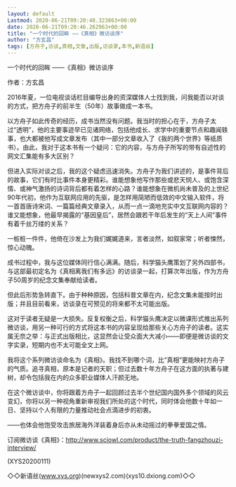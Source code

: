 ```yaml
---
layout: default
Lastmod: 2020-06-21T09:20:48.323863+00:00
date: 2020-06-21T09:20:46.262963+00:00
title: "一个时代的回眸 ——《真相》微访谈序"
author: "方玄昌"
tags: [方舟子,访谈,真相,文章,出版,访谈录,本书,新语丝]
---
```


一个时代的回眸 ——《真相》微访谈序

作者：方玄昌

2016年夏，一位电视谈话栏目编导出身的资深媒体人士找到我，问我能否以对谈的方式，把方舟子的前半生（50年）故事做成一本书。

以方舟子如此传奇的经历，成书当然没有问题。我当时的担心在于，方舟子太过“透明”，他的主要事迹早已见诸网络，包括他成长、求学中的重要节点和趣闻轶事，也大都被他写成文章发布（其中一部分文章收入了《我的两个世界》等纸质书）。由此，我对于这本书有一个疑问：它的内容，与方舟子所写的带有自述性的网文汇集能有多大区别？

但进入实际对谈之后，我的这个疑虑迅速消失。方舟子为我们讲述的，是事件背后的故事，它们有时比事件本身更精彩。谁能想象他写作那些或悲天悯人、或饱含深情、或神气激扬的诗词背后都有着怎样的心路？谁能想象在微机尚未普及的上世纪90年代初，他作为互联网应用的先驱，是怎样用简陋而低效的中文输入软件，将一首首唐诗宋词、一篇篇经典文章录入，从而一点一滴地充实中文互联网内容的？谁又能想象，他最早揭露的“基因皇后”，居然会跟若干年后发生的“天上人间”事件有着千丝万缕的关系？

一桩桩一件件，他倚在沙发上为我们娓娓道来，言者淡然，如叙家常；听者悚然，惊心动魄。

成书过程中，我与这位媒体同行信心满满。随后，科学猫头鹰策划了另外四部书，与这部最初定名为《真相离我们有多远》的访谈录一起，打算次年出版，作为方舟子50周岁的纪念文集奉献给读者。

但此后形势急转直下。由于种种原因，包括科普文章在内，纪念文集未能按时出版；并且目前看来，访谈录在可预见的将来都不太可能出版。

这对于读者无疑是一大损失。反复权衡之后，科学猫头鹰决定以微课形式推出系列微访谈，用另一种可行的方式将这本书的内容呈现给那些关心方舟子的读者。这实属无奈之举：与正式出版相比，这显然会让受众面大大减小——即便是微访谈的文字实录，短期内也不太可能全文上网。

我将这个系列微访谈命名为《真相》。我找不到哪个词，比“真相”更能映衬方舟子的气质。追寻真相，原本是记者的天职；但过去数十年方舟子在这方面的执著与建树，却令包括我在内的众多职业媒体人汗颜无地。

在这个微访谈中，你将跟着方舟子一起回顾过去半个世纪国内国外多个领域的风云变幻，你将以另一种视角重新审视我们所处的这个时代，同时体会他数十年如一日、坚持以个人有限的力量推动社会点滴进步的初衷。

——也体会他饱受攻击旅居海外洋装着身后亦从未动摇过的拳拳爱国之情。

订阅微访谈《真相》：http://www.sciowl.com/product/the-truth-fangzhouzi-interview/

(XYS20200111)

◇◇新语丝(www.xys.org)(newxys2.com)(xys10.dxiong.com)◇◇

